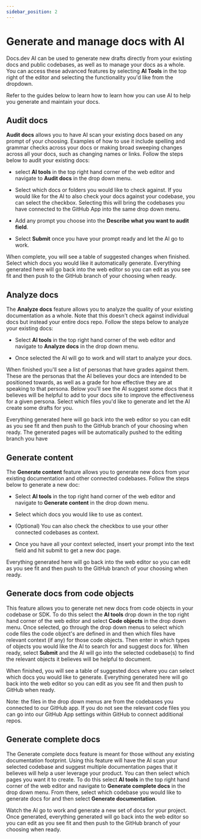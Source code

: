 ```yaml
---
sidebar_position: 2
---
```




# Generate and manage docs with AI

Docs.dev AI can be used to generate new drafts directly from your existing docs and public codebases, as well as to manage your docs as a whole. You can access these advanced features by selecting **AI Tools** in the top right of the editor and selecting the functionality you'd like from the dropdown.

Refer to the guides below to learn how to learn how you can use AI to help you generate and maintain your docs.

## Audit docs

**Audit docs** allows you to have AI scan your existing docs based on any prompt of your choosing. Examples of how to use it include spelling and grammar checks across your docs or making broad sweeping changes across all your docs, such as changing names or links. Follow the steps below to audit your existing docs:

* select **AI tools** in the top right hand corner of the web editor and navigate to **Audit docs** in the drop down menu.

* Select which docs or folders you would like to check against. If you would like for the AI to also check your docs against your codebase, you can select the checkbox. Selecting this will bring the codebases you have connected to the GitHub App into the same drop down menu.

* Add any prompt you choose into the **Describe what you want to audit field**.

* Select **Submit** once you have your prompt ready and let the AI go to work.

When complete, you will see a table of suggested changes when finished. Select which docs you would like it automatically generate. Everything generated here will go back into the web editor so you can edit as you see fit and then push to the GitHub branch of your choosing when ready.

## Analyze docs

The **Analyze docs** feature allows you to analyze the quality of your existing documentation as a whole. Note that this doesn't check against individual docs but instead your entire docs repo. Follow the steps below to analyze your existing docs:

* Select **AI tools** in the top right hand corner of the web editor and navigate to **Analyze docs** in the drop down menu.

* Once selected the AI will go to work and will start to analyze your docs.

When finished you'll see a list of personas that have grades against them. These are the personas that the AI believes your docs are intended to be positioned towards, as well as a grade for how effective they are at speaking to that persona. Below you'll see the AI suggest some docs that it believes will be helpful to add to your docs site to improve the effectiveness for a given persona. Select which files you'd like to generate and let the AI create some drafts for you.

Everything generated here will go back into the web editor so you can edit as you see fit and then push to the GitHub branch of your choosing when ready. The generated pages will be automatically pushed to the editing branch you have

## Generate content

The **Generate content** feature allows you to generate new docs from your existing documentation and other connected codebases. Follow the steps below to generate a new doc:

* Select **AI tools** in the top right hand corner of the web editor and navigate to **Generate content** in the drop down menu.

* Select which docs you would like to use as context.

* (Optional) You can also check the checkbox to use your other connected codebases as context.

* Once you have all your context selected, insert your prompt into the text field and hit submit to get a new doc page.

Everything generated here will go back into the web editor so you can edit as you see fit and then push to the GitHub branch of your choosing when ready.

## Generate docs from code objects

This feature allows you to generate net new docs from code objects in your codebase or SDK. To do this select the **AI tools** drop down in the top right hand corner of the web editor and select **Code objects** in the drop down menu. Once selected, go through the drop down menus to select which code files the code object's are defined in and then which files have relevant context (if any) for those code objects. Then enter in which types of objects you would like the AI to search for and suggest docs for. When ready, select **Submit** and the AI will go into the selected codebase(s) to find the relevant objects it believes will be helpful to document.

When finished, you will see a table of suggested docs where you can select which docs you would like to generate. Everything generated here will go back into the web editor so you can edit as you see fit and then push to GitHub when ready.

Note: the files in the drop down menus are from the codebases you connected to our GitHub app. If you do not see the relevant code files you can go into our GitHub App settings within GitHub to connect additional repos.

## Generate complete docs

The Generate complete docs feature is meant for those without any existing documentation footprint. Using this feature will have the AI scan your selected codebase and suggest multiple documentation pages that it believes will help a user leverage your product. You can then select which pages you want it to create. To do this select **AI tools** in the top right hand corner of the web editor and navigate to **Generate complete docs** in the drop down menu. From there, select which codebase you would like to generate docs for and then select **Generate documentation**.

Watch the AI go to work and generate a new set of docs for your project. Once generated, everything generated will go back into the web editor so you can edit as you see fit and then push to the GitHub branch of your choosing when ready.

